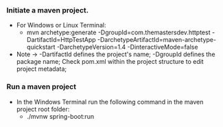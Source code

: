 ### Initiate a maven project.
* For Windows or Linux Terminal: 
  * mvn archetype:generate -DgroupId=com.themastersdev.httptest -DartifactId=HttpTestApp -DarchetypeArtifactId=maven-archetype-quickstart -DarchetypeVersion=1.4 -DinteractiveMode=false
* Note -> -DartifactId defines the project's name; -DgroupId defines the package name; Check pom.xml within the project structure to edit project metadata;

### Run a maven project
* In the Windows Terminal run the following command in the maven project root folder:
  * ./mvnw spring-boot:run
